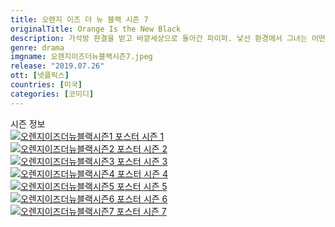 ```yaml
---
title: 오렌지 이즈 더 뉴 블랙 시즌 7
originalTitle: Orange Is the New Black
description: 가석방 판결을 받고 바깥세상으로 돌아간 파이퍼. 낯선 환경에서 그녀는 어떤 삶을 살아갈까. 리치필드는 그녀 없이도 여전히 암투로 가득하다. 대단원의 마지막 시즌.
genre: drama
imgname: 오렌지이즈더뉴블랙시즌7.jpeg
release: "2019.07.26"
ott: [넷플릭스]
countries: [미국]
categories: [코미디]
---
```


<div class="title bold">시즌 정보</div>

<div class="season-list">
<div class="item">
<a href="https://lesflix.github.io/drama/오렌지이즈더뉴블랙시즌1" >
<img src="/poster/오렌지이즈더뉴블랙시즌1.jpeg" alt="오렌지이즈더뉴블랙시즌1 포스터 ">
시즌 1</a>
</div>

<div class="item">
<a href="https://lesflix.github.io/drama/오렌지이즈더뉴블랙시즌2" >
<img src="/poster/오렌지이즈더뉴블랙시즌2.jpeg" alt="오렌지이즈더뉴블랙시즌2 포스터 ">
시즌 2</a>
</div>

<div class="item">
<a href="https://lesflix.github.io/drama/오렌지이즈더뉴블랙시즌3" >
<img src="/poster/오렌지이즈더뉴블랙시즌3.jpeg" alt="오렌지이즈더뉴블랙시즌3 포스터 ">
시즌 3</a>
</div>

<div class="item">
<a href="https://lesflix.github.io/drama/오렌지이즈더뉴블랙시즌4" >
<img src="/poster/오렌지이즈더뉴블랙시즌4.jpeg" alt="오렌지이즈더뉴블랙시즌4 포스터 ">
시즌 4</a>
</div>

<div class="item">
<a href="https://lesflix.github.io/drama/오렌지이즈더뉴블랙시즌5" >
<img src="/poster/오렌지이즈더뉴블랙시즌5.jpeg" alt="오렌지이즈더뉴블랙시즌5 포스터 ">
시즌 5</a>
</div>

<div class="item">
<a href="https://lesflix.github.io/drama/오렌지이즈더뉴블랙시즌6" >
<img src="/poster/오렌지이즈더뉴블랙시즌6.jpeg" alt="오렌지이즈더뉴블랙시즌6 포스터 ">
시즌 6</a>
</div>

<div class="item">
<a href="https://lesflix.github.io/drama/오렌지이즈더뉴블랙시즌7" >
<img src="/poster/오렌지이즈더뉴블랙시즌7.jpeg" alt="오렌지이즈더뉴블랙시즌7 포스터 ">
시즌 7</a>
</div>
</div>
